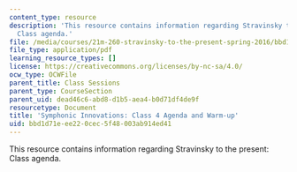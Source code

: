 ```yaml
---
content_type: resource
description: 'This resource contains information regarding Stravinsky to the present:
  Class agenda.'
file: /media/courses/21m-260-stravinsky-to-the-present-spring-2016/bbd1d71eee220cec5f48003ab914ed41_MIT21M_260S16_class04.pdf
file_type: application/pdf
learning_resource_types: []
license: https://creativecommons.org/licenses/by-nc-sa/4.0/
ocw_type: OCWFile
parent_title: Class Sessions
parent_type: CourseSection
parent_uid: dead46c6-abd8-d1b5-aea4-b0d71df4de9f
resourcetype: Document
title: 'Symphonic Innovations: Class 4 Agenda and Warm-up'
uid: bbd1d71e-ee22-0cec-5f48-003ab914ed41
---
```

This resource contains information regarding Stravinsky to the present: Class agenda.